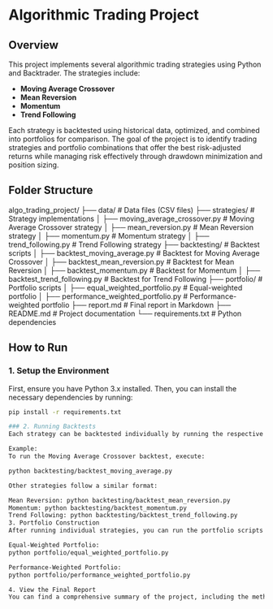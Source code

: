 # Algorithmic Trading Project

## Overview

This project implements several algorithmic trading strategies using Python and Backtrader. The strategies include:

- **Moving Average Crossover**
- **Mean Reversion**
- **Momentum**
- **Trend Following**

Each strategy is backtested using historical data, optimized, and combined into portfolios for comparison. The goal of the project is to identify trading strategies and portfolio combinations that offer the best risk-adjusted returns while managing risk effectively through drawdown minimization and position sizing.

## Folder Structure

algo_trading_project/
├── data/                                 # Data files (CSV files)
├── strategies/                           # Strategy implementations
│   ├── moving_average_crossover.py       # Moving Average Crossover strategy
│   ├── mean_reversion.py                 # Mean Reversion strategy
│   ├── momentum.py                       # Momentum strategy
│   ├── trend_following.py                # Trend Following strategy
├── backtesting/                          # Backtest scripts
│   ├── backtest_moving_average.py        # Backtest for Moving Average Crossover
│   ├── backtest_mean_reversion.py        # Backtest for Mean Reversion
│   ├── backtest_momentum.py              # Backtest for Momentum
│   ├── backtest_trend_following.py       # Backtest for Trend Following
├── portfolio/                            # Portfolio scripts
│   ├── equal_weighted_portfolio.py       # Equal-weighted portfolio
│   ├── performance_weighted_portfolio.py # Performance-weighted portfolio
├── report.md                             # Final report in Markdown
├── README.md                             # Project documentation
└── requirements.txt                      # Python dependencies


## How to Run

### 1. Setup the Environment

First, ensure you have Python 3.x installed. Then, you can install the necessary dependencies by running:

```bash
pip install -r requirements.txt

### 2. Running Backtests
Each strategy can be backtested individually by running the respective Python script located in the backtesting/ folder.

Example:
To run the Moving Average Crossover backtest, execute:

python backtesting/backtest_moving_average.py

Other strategies follow a similar format:

Mean Reversion: python backtesting/backtest_mean_reversion.py
Momentum: python backtesting/backtest_momentum.py
Trend Following: python backtesting/backtest_trend_following.py
3. Portfolio Construction
After running individual strategies, you can run the portfolio scripts to see the performance of combined strategies.

Equal-Weighted Portfolio:
python portfolio/equal_weighted_portfolio.py

Performance-Weighted Portfolio:
python portfolio/performance_weighted_portfolio.py

4. View the Final Report
You can find a comprehensive summary of the project, including the methodology, results, and conclusions, in the report.md file.